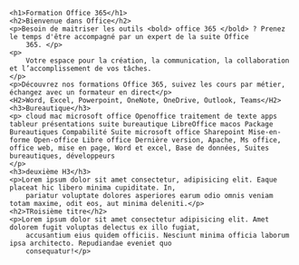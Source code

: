 <!DOCTYPE html>
<html lang="fr">

<head>
    <meta charset="UTF-8">
    <meta http-equiv="X-UA-Compatible" content="IE=edge">
    <meta name="viewport" content="width=device-width, initial-scale=1.0">
    <title>Formations office 365. Formez vous sur la suite microsoft</title>
    <meta name="description"
        content="Office 365, la formation complète microsoft office 365. Découvrez l'utilisation de la suite office et des différentes applications.">
</head>

<body>

    <h1>Formation Office 365</h1>
    <h2>Bienvenue dans Office</h2>
    <p>Besoin de maitriser les outils <bold> office 365 </bold> ? Prenez le temps d'être accompagné par un expert de la suite Office
        365. </p>
    <p>
        Votre espace pour la création, la communication, la collaboration et l’accomplissement de vos tâches.
    </p>
    <p>Découvrez nos formations Office 365, suivez les cours par métier, échangez avec un formateur en direct</p>
    <H2>Word, Excel, Powerpoint, OneNote, OneDrive, Outlook, Teams</H2>
    <h3>Bureautique</h3>
    <p> cloud mac microsoft office Openoffice traitement de texte apps tableur présentations suite bureautique LibreOffice macos Package Bureautiques Compabilité Suite microsoft office Sharepoint Mise-en-forme Open-office Libre office Dernière version, Apache, Ms office, office web, mise en page, Word et excel, Base de données, Suites bureautiques, développeurs
    </p>
    <h3>deuxième H3</h3>
    <p>Lorem ipsum dolor sit amet consectetur, adipisicing elit. Eaque placeat hic libero minima cupiditate. In,
        pariatur voluptate dolores asperiores earum odio omnis veniam totam maxime, odit eos, aut minima deleniti.</p>
    <h2>TRoisième titre</h2>
    <p>Lorem ipsum dolor sit amet consectetur adipisicing elit. Amet dolorem fugit voluptas delectus ex illo fugiat,
        accusantium eius quidem officiis. Nesciunt minima officia laborum ipsa architecto. Repudiandae eveniet quo
        consequatur!</p>
</body>

</html>
